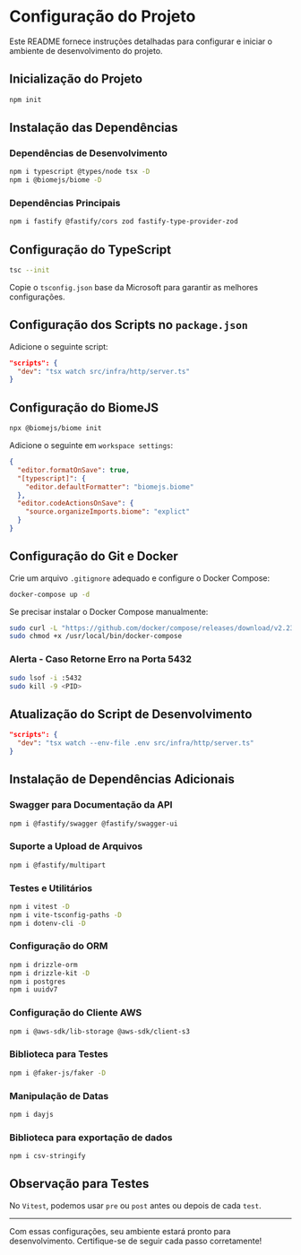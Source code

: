 # Configuração do Projeto

Este README fornece instruções detalhadas para configurar e iniciar o ambiente de desenvolvimento do projeto.

## Inicialização do Projeto

```sh
npm init
```

## Instalação das Dependências

### Dependências de Desenvolvimento

```sh
npm i typescript @types/node tsx -D
npm i @biomejs/biome -D
```

### Dependências Principais

```sh
npm i fastify @fastify/cors zod fastify-type-provider-zod
```

## Configuração do TypeScript

```sh
tsc --init
```

Copie o `tsconfig.json` base da Microsoft para garantir as melhores configurações.

## Configuração dos Scripts no `package.json`

Adicione o seguinte script:

```json
"scripts": {
  "dev": "tsx watch src/infra/http/server.ts"
}
```

## Configuração do BiomeJS

```sh
npx @biomejs/biome init
```

Adicione o seguinte em `workspace settings`:

```json
{
  "editor.formatOnSave": true,
  "[typescript]": {
    "editor.defaultFormatter": "biomejs.biome"
  },
  "editor.codeActionsOnSave": {
    "source.organizeImports.biome": "explict"
  }
}
```

## Configuração do Git e Docker

Crie um arquivo `.gitignore` adequado e configure o Docker Compose:

```sh
docker-compose up -d
```

Se precisar instalar o Docker Compose manualmente:

```sh
sudo curl -L "https://github.com/docker/compose/releases/download/v2.23.0/docker-compose-$(uname -s)-$(uname -m)" -o /usr/local/bin/docker-compose
sudo chmod +x /usr/local/bin/docker-compose
```

### Alerta - Caso Retorne Erro na Porta 5432

```sh
sudo lsof -i :5432
sudo kill -9 <PID>
```

## Atualização do Script de Desenvolvimento

```json
"scripts": {
  "dev": "tsx watch --env-file .env src/infra/http/server.ts"
}
```

## Instalação de Dependências Adicionais

### Swagger para Documentação da API

```sh
npm i @fastify/swagger @fastify/swagger-ui
```

### Suporte a Upload de Arquivos

```sh
npm i @fastify/multipart
```

### Testes e Utilitários

```sh
npm i vitest -D
npm i vite-tsconfig-paths -D
npm i dotenv-cli -D
```

### Configuração do ORM

```sh
npm i drizzle-orm
npm i drizzle-kit -D
npm i postgres
npm i uuidv7
```

### Configuração do Cliente AWS

```sh
npm i @aws-sdk/lib-storage @aws-sdk/client-s3
```

### Biblioteca para Testes

```sh
npm i @faker-js/faker -D
```

### Manipulação de Datas

```sh
npm i dayjs
```

### Biblioteca para exportação de dados

```sh
npm i csv-stringify
```

## Observação para Testes

No `Vitest`, podemos usar `pre` ou `post` antes ou depois de cada `test`.

---

Com essas configurações, seu ambiente estará pronto para desenvolvimento. Certifique-se de seguir cada passo corretamente!
